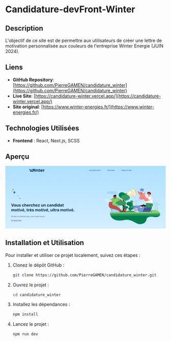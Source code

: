 # Candidature-devFront-Winter

## Description

L'objectif de ce site est de permettre aux utilisateurs de créer une lettre de motivation personnalisée aux couleurs de l'entreprise Winter Energie (JUIN 2024).

## Liens

- **GitHub Repository**: [https://github.com/PierreGAMEN/candidature_winter](https://github.com/PierreGAMEN/candidature_winter)
- **Live Site**: [https://candidature-winter.vercel.app/](https://candidature-winter.vercel.app/)
- **Site original**: [https://www.winter-energies.fr/](https://www.winter-energies.fr/)

## Technologies Utilisées

- **Frontend** : React, Next.js, SCSS

## Aperçu

![Aperçu du site](./public/winter.png)

## Installation et Utilisation

Pour installer et utiliser ce projet localement, suivez ces étapes :

1. Clonez le dépôt GitHub :
   ```bash
   git clone https://github.com/PierreGAMEN/candidature_winter.git
2. Ouvrez le projet :
   ```bash
   cd candidature_winter
3. Installez les dépendances :
   ```bash
   npm install
4. Lancez le projet :
   ```bash
   npm run dev

